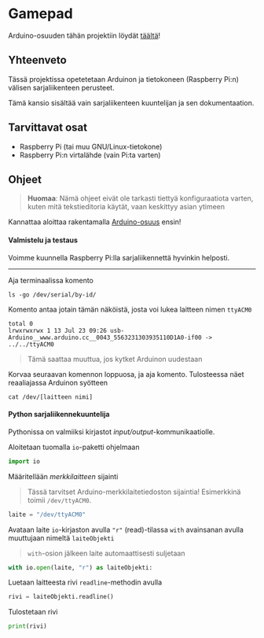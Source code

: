 # Gamepad
Arduino-osuuden tähän projektiin löydät [täältä](https://github.com/Pohjois-Tapiolan-lukio/arduino-projects/tree/master/gamepad)!

## Yhteenveto
Tässä projektissa opetetetaan Arduinon ja tietokoneen (Raspberry Pi:n) välisen
sarjaliikenteen perusteet.

Tämä kansio sisältää vain sarjaliikenteen kuuntelijan ja sen dokumentaation.

## Tarvittavat osat
- Raspberry Pi (tai muu GNU/Linux-tietokone)
- Raspberry Pi:n virtalähde (vain Pi:ta varten)

## Ohjeet
> **Huomaa**: Nämä ohjeet eivät ole tarkasti tiettyä konfiguraatiota varten,
> kuten mitä tekstieditoria käytät, vaan keskittyy asian ytimeen

Kannattaa aloittaa rakentamalla [Arduino-osuus](https://github.com/Pohjois-Tapiolan-lukio/arduino-projects/tree/master/gamepad) ensin!

#### Valmistelu ja testaus
Voimme kuunnella Raspberry Pi:lla sarjaliikennettä hyvinkin helposti.

---
Aja terminaalissa komento
```shell
ls -go /dev/serial/by-id/
```
Komento antaa jotain tämän näköistä, josta voi lukea laitteen nimen `ttyACM0`
```
total 0
lrwxrwxrwx 1 13 Jul 23 09:26 usb-Arduino__www.arduino.cc__0043_5563231303935110D1A0-if00 -> ../../ttyACM0
```
> Tämä saattaa muuttua, jos kytket Arduinon uudestaan

Korvaa seuraavan komennon loppuosa, ja aja komento.
Tulosteessa näet reaaliajassa Arduinon syötteen
```shell
cat /dev/[laitteen nimi]
```

#### Python sarjaliikennekuuntelija
Pythonissa on valmiiksi kirjastot _input/output_-kommunikaatiolle.

Aloitetaan tuomalla `io`-paketti ohjelmaan
```python
import io
```
Määritellään _merkkilaitteen_ sijainti
> Tässä tarvitset Arduino-merkkilaitetiedoston sijaintia!
> Esimerkkinä toimii `/dev/ttyACM0`.

```python
laite = "/dev/ttyACM0"
```

Avataan laite `io`-kirjaston avulla `"r"` (read)-tilassa `with` avainsanan
avulla muuttujaan nimeltä `laiteObjekti`
> `with`-osion jälkeen laite automaattisesti suljetaan
```python
with io.open(laite, "r") as laiteObjekti:
```

Luetaan laitteesta rivi `readline`-methodin avulla
```python
rivi = laiteObjekti.readline()
```

Tulostetaan rivi
```python
print(rivi)
```
